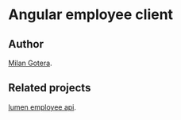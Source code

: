 # Angular employee client

## Author

[Milan Gotera](https://www.linkedin.com/in/milan-gotera).

## Related projects

[lumen employee api](https://github.com/milangotera/lumen-crud).